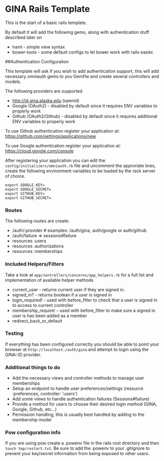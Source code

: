 # GINA Rails Template

This is the start of a basic rails template.

By default it will add the following gems, along with authentication stuff described later on

* haml          - simple view syntax
* bower-tools   - some default configs to let bower work with rails easier.

##Authentication Configuration

This template will ask if you wish to add authentication support, this will add necessary omniauth gems to you Gemfile and create several controllers and models.

The following providers are supported

* http://id.gina.alaska.edu (openid)
* Google (OAuth2) - disabled by default since it requires ENV variables to properly work
* Github (OAuth2/Github) - disabled by default since it requires additional ENV variables to properly work

To use Github authentication register your application at: https://github.com/settings/applications/new

To use Google authentication register your application at: https://cloud.google.com/console    

After registering your application you can edit the <code>config/initializers/omniauth.rb</code> file and uncomment the approriate lines, create the following environment variables to be loaded by the rack server of choice.

    export GOOGLE_KEY=
    export GOOGLE_SECRET=
    export GITHUB_KEY=
    export GITHUB_SECRET=

### Routes

The following routes are create:

* /auth/:provider     # examples: /auth/gina, auth/google or auth/github
* /auth/failure => sessions#failure
* resources :users
* resources :authorizations
* resources :memberships

### Included Helpers/Filters

Take a look at <code>app/controllers/concerns/app_helpers.rb</code> for a full list and implementation of available helper methods

* current_user - returns current user if they are signed in.
* signed_in? - returns boolean if a user is signed in
* login_required! - used with before\_filter to check that a user is signed in to access to current controller
* membership_require! - used with before\_filter to make sure a signed in user is has been added as a member
* redirect\_back\_or\_default

### Testing

If everything has been configured correctly you should be able to point your browser at <code>http://localhost:<port>/auth/gina</code> and attempt to login using the GINA::ID provider.

### Additional things to do

* Add the necessary views and controller methods to manage user memberships
* Setup an endpoint to handle user preferences/settings (resource :preferences, controller: 'users')
* Add some views to handle authentication failures (Sessions#failure)
* Provide a method for users to choose their desired login method (GINA, Google, Github, etc...)
* Permission handling, this is usually best handled by adding to the membership model

### Pow configuration info

If you are using pow create a .powenv file in the rails root directory and then <code>touch tmp/restart.txt</code>.  Be sure to add the .powenv to your .gitignore to prevent your key/secret information from being exposed to other users.

